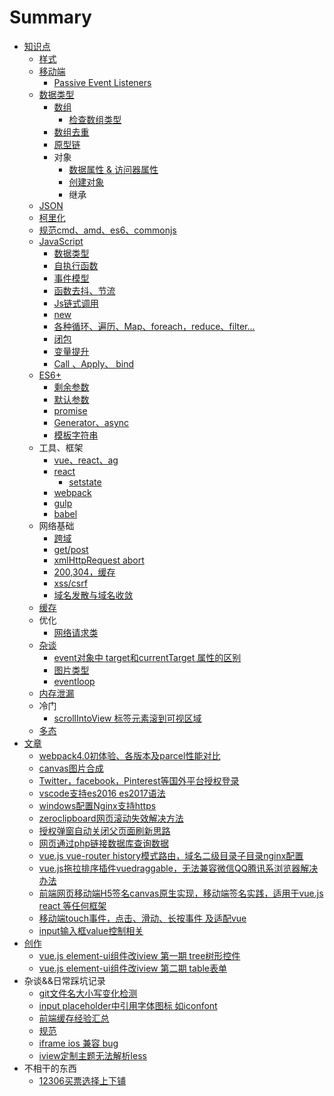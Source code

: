 # Summary

* [知识点](README.md)
  * [样式](yang-shi.md)
  * [移动端](yi-dong-duan.md)
    * [Passive Event Listeners](yi-dong-duan/passive-event-listeners.md)
  * [数据类型](shu-ju-lei-xing.md)
    * [数组](shu-ju-lei-xing/shu-zu.md)
      * [检查数组类型](shu-ju-lei-xing/shu-zu/jian-cha-shu-zu-lei-xing.md)
    * [数组去重](shu-ju-lei-xing/shu-zu-qu-zhong.md)
    * [原型链](shu-ju-lei-xing/yuan-xing-lian.md)
    * 对象
      * [数据属性 & 访问器属性](shu-ju-lei-xing/shu-ju-shu-xing-and-fang-wen-qi-shu-xing.md)
      * [创建对象](shu-ju-lei-xing/chuang-jian-dui-xiang.md)
      * 继承
  * [JSON](json.md)
  * [柯里化](ke-li-hua.md)
  * [规范cmd、amd、es6、commonjs](gui-fan-cmd-amd-es6-commonjs.md)
  * [JavaScript](javascript.md)
    * [数据类型](javascript/shu-ju-lei-xing.md)
    * [自执行函数](javascript/zi-zhi-xing-han-shu.md)
    * [事件模型](javascript/shi-jian-mo-xing.md)
    * [函数去抖、节流](javascript/han-shu-qu-dou-3001-jie-liu.md)
    * [Js链式调用](javascript/jslian-shi-diao-yong.md)
    * [new](javascript/new.md)
    * [各种循环、遍历、Map、foreach，reduce、filter...](javascript/ge-zhong-xun-huan-3001-bian-li-3001-map-foreach-reduce-filter.md)
    * [闭包](javascript/bi-bao.md)
    * [变量提升](javascript/bian-liang-ti-sheng.md)
    * [Call 、Apply、 bind](javascript/call-apply-bind.md)
  * [ES6+](es6+.md)
    * [剩余参数](es6+/sheng-yu-can-shu.md)
    * [默认参数](es6+/mo-ren-can-shu.md)
    * [promise](es6+/promise.md)
    * [Generator、async](es6+/generatorasync.md)
    * [模板字符串](es6+/mo-ban-zi-fu-chuan.md)
  * 工具、框架
    * [vue、react、ag](shuang-xiang-bang-ding-yuan-li.md)
    * [react](react.md)
      * [setstate](react/setstate.md)
    * [webpack](webpack.md)
    * [gulp](gulp.md)
    * [babel](babel.md)
  * 网络基础
    * [跨域](kua-yu.md)
    * [get/post](getpost.md)
    * [xmlHttpRequest abort](xmlhttprequest-abort.md)
    * [200,304，缓存](200304ff0c-huan-cun.md)
    * [xss/csrf](xsscsrf.md)
    * [域名发散与域名收敛](yu-ming-fa-san-yu-yu-ming-shou-lian.md)
  * [缓存](huan-cun.md)
  * 优化
    * [网络请求类](wang-luo-lei-xing.md)
  * [杂谈](za-tan.md)
    * [event对象中 target和currentTarget 属性的区别](eventdui-xiang-zhong-target-he-currenttarget-shu-xing-de-qu-bie.md)
    * [图片类型](tu-pian-lei-xing.md)
    * [eventloop](eventloop.md)
  * [内存泄漏](nei-cun-xie-lou.md)
  * 冷门
    * [scrollIntoView 标签元素滚到可视区域](scrollintoview-biao-qian-yuan-su-gun-dao-ke-shi-qu-yu.md)
  * [多态](duo-tai.md)
* [文章](wen-zhang.md)
  * [webpack4.0初体验、各版本及parcel性能对比](wen-zhang/webpack40chu-ti-yan-3001-ge-ban-ben-ji-parcel-xing-neng-dui-bi.md)
  * [canvas图片合成](wen-zhang/canvastu-pian-he-cheng.md)
  * [Twitter，facebook，Pinterest等国外平台授权登录](twitterfacebookpinterestdeng-guo-wai-ping-tai-shou-quan-deng-lu.md)
  * [vscode支持es2016 es2017语法](vscodezhi-chi-es2016-es2017-yu-fa.md)
  * [windows配置Nginx支持https](windowspei-zhi-nginx-zhi-chi-https.md)
  * [zeroclipboard网页滚动失效解决方法](zeroclipboardwang-ye-gun-dong-shi-xiao-jie-jue-fang-fa.md)
  * [授权弹窗自动关闭父页面刷新思路](shou-quan-dan-chuang-zi-dong-guan-bi-fu-ye-mian-shua-xin-si-lu.md)
  * [网页通过php链接数据库查询数据](wang-ye-tong-guo-php-lian-jie-shu-ju-ku-cha-xun-shu-ju.md)
  * [vue.js vue-router history模式路由，域名二级目录子目录nginx配置](wen-zhang/vuejs-vue-router-historymo-shi-lu-you-ff0c-yu-ming-er-ji-mu-lu-zi-mu-lu-nginx-pei-zhi.md)
  * [vue.js拖拉排序插件vuedraggable，无法兼容微信QQ腾讯系浏览器解决办法](wen-zhang/vuejstuo-la-pai-xu-cha-jian-vuedraggable-ff0c-wu-fa-jian-rong-wei-xin-qq-teng-xun-xi-liu-lan-qi-jie-jue-ban-fa.md)
  * [前端网页移动端H5签名canvas原生实现，移动端签名实践，适用于vue.js react 等任何框架](wen-zhang/qian-duan-wang-ye-yi-dong-duan-h5-qian-ming-canvas-yuan-sheng-shi-xian-ff0c-yi-dong-duan-qian-ming-shi-jian-ff0c-shi-yong-yu-vue-js-react-deng-ren-he-kuang-jia.md)
  * [移动端touch事件，点击、滑动、长按事件  及适配vue](wen-zhang/yi-dong-duan-touch-shi-jian-ff0c-dian-ji-3001-hua-dong-3001-chang-an-shi-jian-ji-shi-pei-vue.md)
  * [input输入框value控制相关](wen-zhang/inputshu-ru-kuang-value-kong-zhi-xiang-guan.md)
* [创作](chuang-zuo.md)
  * [vue.js element-ui组件改iview 第一期 tree树形控件](chuang-zuo/vue-element-ui-tree-shu-xing-kong-jian-gai-iview.md)
  * [vue.js element-ui组件改iview  第二期  table表单](chuang-zuo/vuejs-element-uizu-jian-gai-iview-di-er-qi-table-biao-dan.md)
* 杂谈&&日常踩坑记录
  * [git文件名大小写变化检测](gitwen-jian-ming-da-xiao-xie-xiu-gai-mo-ren-bu-jian-ce.md)
  * [input placeholder中引用字体图标 如iconfont](input-placeholderzhong-yin-yong-zi-ti-tu-biao-ru-iconfont.md)
  * [前端缓存经验汇总](wu-ti.md)
  * [规范](gui-fan.md)
  * [iframe ios 兼容 bug](iframe-ios-jian-rong-bug.md)
  * [iview定制主题无法解析less](iviewding-zhi-zhu-ti-wu-fa-jie-xi-less.md)
* 不相干的东西
  * [12306买票选择上下铺](12306mai-piao-xuan-ze-shang-xia-pu.md)

